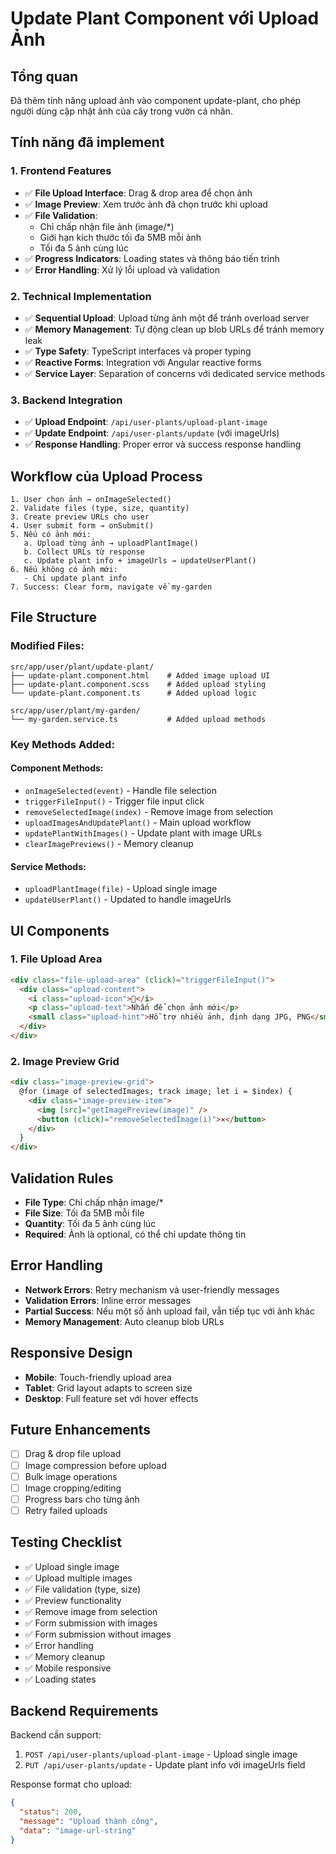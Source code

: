 # Update Plant Component với Upload Ảnh

## Tổng quan
Đã thêm tính năng upload ảnh vào component update-plant, cho phép người dùng cập nhật ảnh của cây trong vườn cá nhân.

## Tính năng đã implement

### 1. Frontend Features
- ✅ **File Upload Interface**: Drag & drop area để chọn ảnh
- ✅ **Image Preview**: Xem trước ảnh đã chọn trước khi upload
- ✅ **File Validation**: 
  - Chỉ chấp nhận file ảnh (image/*)
  - Giới hạn kích thước tối đa 5MB mỗi ảnh
  - Tối đa 5 ảnh cùng lúc
- ✅ **Progress Indicators**: Loading states và thông báo tiến trình
- ✅ **Error Handling**: Xử lý lỗi upload và validation

### 2. Technical Implementation
- ✅ **Sequential Upload**: Upload từng ảnh một để tránh overload server
- ✅ **Memory Management**: Tự động clean up blob URLs để tránh memory leak
- ✅ **Type Safety**: TypeScript interfaces và proper typing
- ✅ **Reactive Forms**: Integration với Angular reactive forms
- ✅ **Service Layer**: Separation of concerns với dedicated service methods

### 3. Backend Integration
- ✅ **Upload Endpoint**: `/api/user-plants/upload-plant-image`
- ✅ **Update Endpoint**: `/api/user-plants/update` (với imageUrls)
- ✅ **Response Handling**: Proper error và success response handling

## Workflow của Upload Process

```
1. User chọn ảnh → onImageSelected()
2. Validate files (type, size, quantity)
3. Create preview URLs cho user
4. User submit form → onSubmit()
5. Nếu có ảnh mới:
   a. Upload từng ảnh → uploadPlantImage()
   b. Collect URLs từ response
   c. Update plant info + imageUrls → updateUserPlant()
6. Nếu không có ảnh mới:
   - Chỉ update plant info
7. Success: Clear form, navigate về my-garden
```

## File Structure

### Modified Files:
```
src/app/user/plant/update-plant/
├── update-plant.component.html    # Added image upload UI
├── update-plant.component.scss    # Added upload styling
└── update-plant.component.ts      # Added upload logic

src/app/user/plant/my-garden/
└── my-garden.service.ts           # Added upload methods
```

### Key Methods Added:

#### Component Methods:
- `onImageSelected(event)` - Handle file selection
- `triggerFileInput()` - Trigger file input click
- `removeSelectedImage(index)` - Remove image from selection
- `uploadImagesAndUpdatePlant()` - Main upload workflow
- `updatePlantWithImages()` - Update plant with image URLs
- `clearImagePreviews()` - Memory cleanup

#### Service Methods:
- `uploadPlantImage(file)` - Upload single image
- `updateUserPlant()` - Updated to handle imageUrls

## UI Components

### 1. File Upload Area
```html
<div class="file-upload-area" (click)="triggerFileInput()">
  <div class="upload-content">
    <i class="upload-icon">📸</i>
    <p class="upload-text">Nhấn để chọn ảnh mới</p>
    <small class="upload-hint">Hỗ trợ nhiều ảnh, định dạng JPG, PNG</small>
  </div>
</div>
```

### 2. Image Preview Grid
```html
<div class="image-preview-grid">
  @for (image of selectedImages; track image; let i = $index) {
    <div class="image-preview-item">
      <img [src]="getImagePreview(image)" />
      <button (click)="removeSelectedImage(i)">✕</button>
    </div>
  }
</div>
```

## Validation Rules
- **File Type**: Chỉ chấp nhận image/*
- **File Size**: Tối đa 5MB mỗi file
- **Quantity**: Tối đa 5 ảnh cùng lúc
- **Required**: Ảnh là optional, có thể chỉ update thông tin

## Error Handling
- **Network Errors**: Retry mechanism và user-friendly messages
- **Validation Errors**: Inline error messages
- **Partial Success**: Nếu một số ảnh upload fail, vẫn tiếp tục với ảnh khác
- **Memory Management**: Auto cleanup blob URLs

## Responsive Design
- **Mobile**: Touch-friendly upload area
- **Tablet**: Grid layout adapts to screen size
- **Desktop**: Full feature set với hover effects

## Future Enhancements
- [ ] Drag & drop file upload
- [ ] Image compression before upload
- [ ] Bulk image operations
- [ ] Image cropping/editing
- [ ] Progress bars cho từng ảnh
- [ ] Retry failed uploads

## Testing Checklist
- ✅ Upload single image
- ✅ Upload multiple images
- ✅ File validation (type, size)
- ✅ Preview functionality
- ✅ Remove image from selection
- ✅ Form submission with images
- ✅ Form submission without images
- ✅ Error handling
- ✅ Memory cleanup
- ✅ Mobile responsive
- ✅ Loading states

## Backend Requirements
Backend cần support:
1. `POST /api/user-plants/upload-plant-image` - Upload single image
2. `PUT /api/user-plants/update` - Update plant info với imageUrls field

Response format cho upload:
```json
{
  "status": 200,
  "message": "Upload thành công",
  "data": "image-url-string"
}
```
